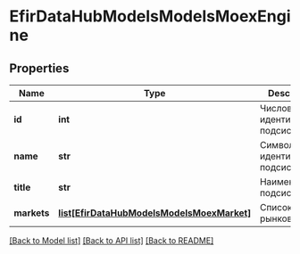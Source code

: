 # EfirDataHubModelsModelsMoexEngine

## Properties
Name | Type | Description | Notes
------------ | ------------- | ------------- | -------------
**id** | **int** | Числовой идентификатор подсистемы | [optional] 
**name** | **str** | Символьный идентификатор подсистемы | [optional] 
**title** | **str** | Наименование подсистемы | [optional] 
**markets** | [**list[EfirDataHubModelsModelsMoexMarket]**](EfirDataHubModelsModelsMoexMarket.md) | Список рынков | [optional] 

[[Back to Model list]](../README.md#documentation-for-models) [[Back to API list]](../README.md#documentation-for-api-endpoints) [[Back to README]](../README.md)


